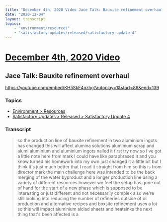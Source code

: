```yaml
---
title: "December 4th, 2020 Video Jace Talk: Bauxite refinement overhaul"
date: "2020-12-04"
layout: transcript
topics:
    - "environment/resources"
    - "satisfactory-updates/released/satisfactory-update-4"
---
```

# [December 4th, 2020 Video](../2020-12-04.md)
## Jace Talk: Bauxite refinement overhaul
https://youtube.com/embed/KH5SkE4nzhg?autoplay=1&start=88&end=139

### Topics
* [Environment > Resources](../topics/environment/resources.md)
* [Satisfactory Updates > Released > Satisfactory Update 4](../topics/satisfactory-updates/released/satisfactory-update-4.md)

### Transcript

> so the production line of bauxite refinement in two aluminium ingots has changed this will affect alumina solutions aluminium scrap and alumi aluminium and aluminium ingots nailed it first try now so I've got a little note here from mark I could have like paraphrased it and you know turned his homework into my own just changed it a little bit but I think it's just much better that I read it straight from him so this is from director mark the main challenge here was intended to be the back merging of the water byproduct and a longer production line using a variety of different resources however we feel the setup has gone out of hand for the start of a new phase which is supposed to be interesting or just different and not necessarily complex also we're still looking into reducing the number of refineries outside of oil production and alternative recipes and boxsite refinement uses a lot so this will impact aluminium alclad sheets and heatsinks the next thing that's been affected is a
